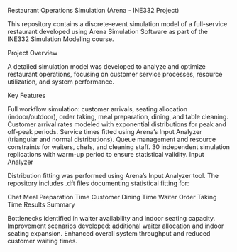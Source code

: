 Restaurant Operations Simulation (Arena - INE332 Project)

This repository contains a discrete-event simulation model of a full-service restaurant developed using Arena Simulation Software as part of the INE332 Simulation Modeling course.

Project Overview

A detailed simulation model was developed to analyze and optimize restaurant operations, focusing on customer service processes, resource utilization, and system performance.

Key Features

Full workflow simulation: customer arrivals, seating allocation (indoor/outdoor), order taking, meal preparation, dining, and table cleaning.
Customer arrival rates modeled with exponential distributions for peak and off-peak periods.
Service times fitted using Arena’s Input Analyzer (triangular and normal distributions).
Queue management and resource constraints for waiters, chefs, and cleaning staff.
30 independent simulation replications with warm-up period to ensure statistical validity.
Input Analyzer

Distribution fitting was performed using Arena’s Input Analyzer tool. The repository includes .dft files documenting statistical fitting for:

Chef Meal Preparation Time
Customer Dining Time
Waiter Order Taking Time
Results Summary

Bottlenecks identified in waiter availability and indoor seating capacity.
Improvement scenarios developed: additional waiter allocation and indoor seating expansion.
Enhanced overall system throughput and reduced customer waiting times.
